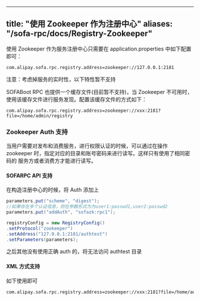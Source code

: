 
---

title: "使用 Zookeeper 作为注册中心"
aliases: "/sofa-rpc/docs/Registry-Zookeeper"
---

使用 Zookeeper 作为服务注册中心只需要在 application.properties 中如下配置即可：

```plain
com.alipay.sofa.rpc.registry.address=zookeeper://127.0.0.1:2181
```

注意：考虑掉服务的实时性，以下特性暂不支持

SOFABoot RPC 也提供一个缓存文件(目前暂不支持)，当 Zookeeper 不可用时，使用该缓存文件进行服务发现。配置该缓存文件的方式如下：

```plain
com.alipay.sofa.rpc.registry.address=zookeeper://xxx:2181?file=/home/admin/registry
```

### Zookeeper Auth 支持

当用户需要对发布和消费服务，进行权限认证的时候，可以通过在操作 zookeeper 时，指定对应的目录和账号密码来进行读写。这样只有使用了相同密码的
服务方或者消费方才能进行读写。

#### SOFARPC API 支持

在构造注册中心的时候，将 Auth 添加上

```java
parameters.put("scheme", "digest");
//如果存在多个认证信息，则在参数形式为为user1:passwd1,user2:passwd2
parameters.put("addAuth", "sofazk:rpc1");

registryConfig = new RegistryConfig()
.setProtocol("zookeeper")
.setAddress("127.0.0.1:2181/authtest")
.setParameters(parameters);
```

之后其他没有使用正确 auth 的，将无法访问 authtest 目录

#### XML 方式支持

如下使用即可

```xml
com.alipay.sofa.rpc.registry.address=zookeeper://xxx:2181?file=/home/admin/registry&scheme=digest&addAuth=sofazk:rpc1
```
